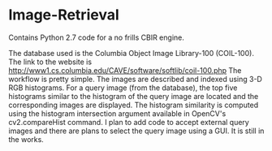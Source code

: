 # Image-Retrieval
Contains Python 2.7 code for a no frills CBIR engine.

The database used is the Columbia Object Image Library-100 (COIL-100). The link to the website is http://www1.cs.columbia.edu/CAVE/software/softlib/coil-100.php
The workflow is pretty simple. The images are described and indexed using 3-D RGB histograms. For a query image (from the database), the top five histograms similar to the histogram of the query image are located and the corresponding images are displayed. The histogram similarity is computed using the histogram intersection argument available in OpenCV's cv2.compareHist command.
I plan to add code to accept external query images and there are plans to select the query image using a GUI. It is still in the works.
